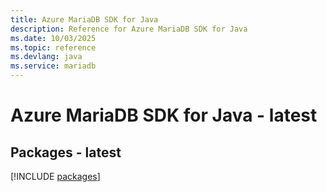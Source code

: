 ```yaml
---
title: Azure MariaDB SDK for Java
description: Reference for Azure MariaDB SDK for Java
ms.date: 10/03/2025
ms.topic: reference
ms.devlang: java
ms.service: mariadb
---
```

# Azure MariaDB SDK for Java - latest
## Packages - latest
[!INCLUDE [packages](mariadb-index.md)]